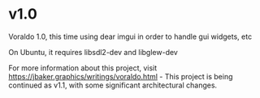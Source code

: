 # v1.0

Voraldo 1.0, this time using dear imgui in order to handle gui widgets, etc

On Ubuntu, it requires libsdl2-dev and libglew-dev

For more information about this project, visit https://jbaker.graphics/writings/voraldo.html - This project is being continued as v1.1, with some significant architectural changes.
